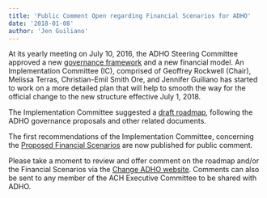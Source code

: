 ```yaml
---
title: 'Public Comment Open regarding Financial Scenarios for ADHO'
date: '2018-01-08'
author: 'Jen Guiliano'
---
```

At its yearly meeting on July 10, 2016, the ADHO Steering Committee approved a new [governance framework](http://www.adho.org/administration/steering/adho-governance-proposals) and a new financial model. An Implementation Committee (IC), comprised of Geoffrey Rockwell (Chair), Melissa Terras, Christian-Emil Smith Ore, and Jennifer Guiliano has started to work on a more detailed plan that will help to smooth the way for the official change to the new structure effective July 1, 2018.

The Implementation Committee suggested a [draft roadmap](http://change.adho.org/implementation-committee-roadmap/), following the ADHO governance proposals and other related documents.

The first recommendations of the Implementation Committee, concerning the [Proposed Financial Scenarios](http://change.adho.org/proposed-financial-scenarios/) are now published for public comment.

Please take a moment to review and offer comment on the roadmap and/or the Financial Scenarios via the [Change ADHO website](http://change.adho.org/). Comments can also be sent to any member of the ACH Executive Committee to be shared with ADHO.
